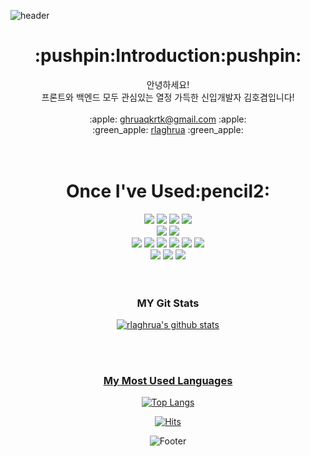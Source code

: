 ![header](https://capsule-render.vercel.app/api?type=waving&color=auto&height=200&section=header&text=HelloWorld%20🥳&fontSize=50&animation=twinkling)


<div align="center">
<h1>:pushpin:Introduction:pushpin:</h1>
안녕하세요! <br>프론트와 백엔드 모두 관심있는 열정 가득한 신입개발자 김호겸입니다!<br><br>
:apple: <a href="mailto:ghruaqkrtk@gmail.com">ghruaqkrtk@gmail.com</a> :apple:<br>
  :green_apple: <a href="https://github.com/rlaghrua">rlaghrua</a> :green_apple:
</div>
</br></br>
<h1 align="center"b>Once I've Used</b>:pencil2:</h1>
  <div align="center">
  <img src="https://img.shields.io/badge/JAVA-3178C6?style=flat-square&logo=JAVA&logoColor=white" />
  <img src="https://img.shields.io/badge/JQuery-0769AD?style=flat-square&logo=jQuery&logoColor=white" />
  <img src="https://img.shields.io/badge/Spring-6DB33F?style=flat-square&logo=Spring&logoColor=white" />
  <img src="https://img.shields.io/badge/ApacheTomact-F8DC75?style=flat-square&logo=ApacheTomcat&logoColor=white"/><br>
  <img src="https://img.shields.io/badge/MySQL-4479A1?style=flat-square&logo=MySQL&logoColor=white" />
  <img src="https://img.shields.io/badge/Oracle-F80000?style=flat-square&logo=Oracle&logoColor=white" /><br>
  <img src="https://img.shields.io/badge/JavaScript-F7DF1E?style=square&logo=javascript&logoColor=white" />
  <img src="https://img.shields.io/badge/HTML5-E34F26?style=flat-square&logo=HTML5&logoColor=white" />
  <img src="https://img.shields.io/badge/CSS3-1572B6?style=flat-square&logo=CSS3&logoColor=white" />
  <img src="https://img.shields.io/badge/AdobeIllustrator-FF9A00?style=flat-square&logo=AdobeIllustrator&logoColor=white"/>
  <img src="https://img.shields.io/badge/AdobePhotoshop-31A8FF?style=flat-square&logo=AdobePhotoshop&logoColor=white"/>
  <img src="https://img.shields.io/badge/Bootstrap-7952B3?style=flat-square&logo=Bootstrap&logoColor=white"/><br>
  <img src="https://img.shields.io/badge/VisualStudioCode-007ACC?style=flat-square&logo=VisualStudioCode&logoColor=white"/>
  <img src="https://img.shields.io/badge/EclipseIDE-2C2255?style=flat-square&logo=EclipseIDE&logoColor=white"/>
  <img src="https://img.shields.io/badge/GitHub-181717?style=flat-square&logo=GitHub&logoColor=white"/>
 </div>
<br><br>
<h3 align="center">MY Git Stats</h3>
<div align="center">
  <a href="https://github.com/${rlaghrua}" />
  
![rlaghrua's github stats](https://github-readme-stats.vercel.app/api?username=rlaghrua&show_icons=true&theme=dark)
 </div>
<br><br>
<h3 align="center">My Most Used Languages</h3>
<div align="center">
  <a href="https://github.com/${rlaghrua}">
    
[![Top Langs](https://github-readme-stats.vercel.app/api/top-langs/?username=rlaghrua&layout=compact&theme=dark)](https://github.com/rlaghrua/github-readme-stats)
<div>


[![Hits](https://hits.seeyoufarm.com/api/count/incr/badge.svg?url=https%3A%2F%2Fgithub.com%2Frlaghrua&count_bg=%23000000&title_bg=%23000000&icon=github.svg&icon_color=%23E7E7E7&title=GitHub&edge_flat=false)](https://hits.seeyoufarm.com)





![Footer](https://capsule-render.vercel.app/api?type=waving&color=gradient&height=200&section=footer)

